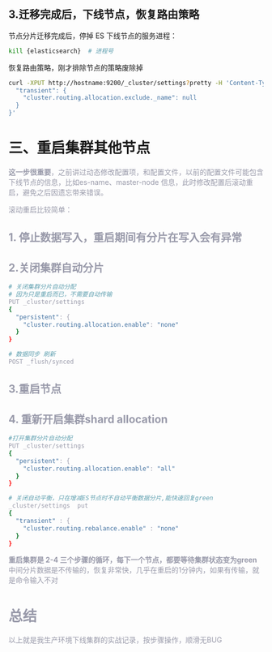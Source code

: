 ##  3.迁移完成后，下线节点，恢复路由策略
节点分片迁移完成后，停掉 ES 下线节点的服务进程：

```bash
kill {elasticsearch}  # 进程号
```
恢复路由策略，刚才排除节点的策略废除掉
```bash
curl -XPUT http://hostname:9200/_cluster/settings?pretty -H 'Content-Type: application/json' -d '{
  "transient": {
    "cluster.routing.allocation.exclude._name": null
  }
}'
```

# 三、重启集群其他节点
<font color=#999AAA >**这一步很重要**，之前讲过动态修改配置项，和配置文件，以前的配置文件可能包含下线节点的信息，比如es-name、master-node 信息，此时修改配置后滚动重启，避免之后因遗忘带来错误。
<font>

滚动重启比较简单：

## 1. 停止数据写入，重启期间有分片在写入会有异常
## 2.关闭集群自动分片
```bash
# 关闭集群分片自动分配
# 因为只是重启而已，不需要自动传输
PUT _cluster/settings
{
  "persistent": {
    "cluster.routing.allocation.enable": "none"
  }
}

# 数据同步 刷新
POST _flush/synced
```

## 3.重启节点
## 4. 重新开启集群shard allocation
```bash
#打开集群分片自动分配
PUT _cluster/settings
{
  "persistent": {
    "cluster.routing.allocation.enable": "all"
  }
}

# 关闭自动平衡，只在增减ES节点时不自动平衡数据分片,能快速回复green
_cluster/settings  put 
{
  "transient" : {
    "cluster.routing.rebalance.enable" : "none"
  }
}
```

**重启集群是  2-4 三个步骤的循环，每下一个节点，都要等待集群状态变为green** 中间分片数据是不传输的，恢复非常快，几乎在重启的1分钟内，如果有传输，就是命令输入不对

# 总结
<font color=#999AAA >以上就是我生产环境下线集群的实战记录，按步骤操作，顺滑无BUG <font>
